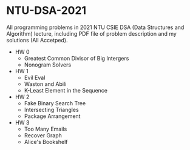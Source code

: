 # NTU-DSA-2021
All programming problems in 2021 NTU CSIE DSA (Data Structures and Algorithm) lecture, including PDF file of problem description and my solutions (All Accetped).

* HW 0 
    * Greatest Common Divisor of Big Intergers 
    * Nonogram Solvers
* HW 1
    * Evil Eval
    * Waston and Abili
    * K-Least Element in the Sequence
* HW 2
    * Fake Binary Search Tree
    * Intersecting Triangles
    * Package Arrangement
* HW 3
    * Too Many Emails
    * Recover Graph
    * Alice's Bookshelf
